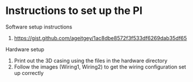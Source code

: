 # Instructions to set up the PI

Software setup instructions
1) https://gist.github.com/ageitgey/1ac8dbe8572f3f533df6269dab35df65    

Hardware setup
1) Print out the 3D casing using the files in the hardware directory
2) Follow the images (Wiring1, Wiring2) to get the wiring configuration set up correctly